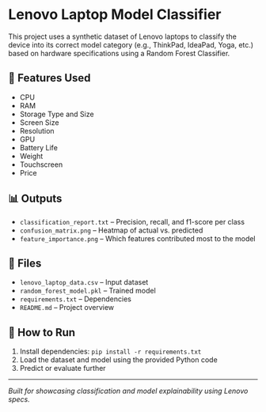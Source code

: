 # Lenovo Laptop Model Classifier

This project uses a synthetic dataset of Lenovo laptops to classify the device into its correct model category (e.g., ThinkPad, IdeaPad, Yoga, etc.) based on hardware specifications using a Random Forest Classifier.

## 🧠 Features Used
- CPU
- RAM
- Storage Type and Size
- Screen Size
- Resolution
- GPU
- Battery Life
- Weight
- Touchscreen
- Price

## 📊 Outputs
- `classification_report.txt` – Precision, recall, and f1-score per class
- `confusion_matrix.png` – Heatmap of actual vs. predicted
- `feature_importance.png` – Which features contributed most to the model

## 📁 Files
- `lenovo_laptop_data.csv` – Input dataset
- `random_forest_model.pkl` – Trained model
- `requirements.txt` – Dependencies
- `README.md` – Project overview

## 🚀 How to Run
1. Install dependencies: `pip install -r requirements.txt`
2. Load the dataset and model using the provided Python code
3. Predict or evaluate further

---

*Built for showcasing classification and model explainability using Lenovo specs.*
